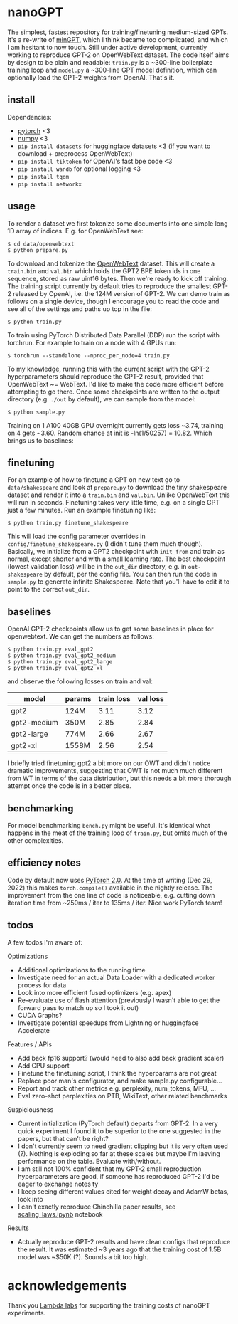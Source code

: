 
# nanoGPT

The simplest, fastest repository for training/finetuning medium-sized GPTs. It's a re-write of [minGPT](https://github.com/karpathy/minGPT), which I think became too complicated, and which I am hesitant to now touch. Still under active development, currently working to reproduce GPT-2 on OpenWebText dataset. The code itself aims by design to be plain and readable: `train.py` is a ~300-line boilerplate training loop and `model.py` a ~300-line GPT model definition, which can optionally load the GPT-2 weights from OpenAI. That's it.

## install

Dependencies:

- [pytorch](https://pytorch.org) <3
- [numpy](https://numpy.org/install/) <3
- `pip install datasets` for huggingface datasets <3 (if you want to download + preprocess OpenWebText)
- `pip install tiktoken` for OpenAI's fast bpe code <3
- `pip install wandb` for optional logging <3
- `pip install tqdm`
- `pip install networkx`

## usage

To render a dataset we first tokenize some documents into one simple long 1D array of indices. E.g. for OpenWebText see:

```
$ cd data/openwebtext
$ python prepare.py
```

To download and tokenize the [OpenWebText](https://huggingface.co/datasets/openwebtext) dataset. This will create a `train.bin` and `val.bin` which holds the GPT2 BPE token ids in one sequence, stored as raw uint16 bytes. Then we're ready to kick off training. The training script currently by default tries to reproduce the smallest GPT-2 released by OpenAI, i.e. the 124M version of GPT-2. We can demo train as follows on a single device, though I encourage you to read the code and see all of the settings and paths up top in the file:

```
$ python train.py
```

To train using PyTorch Distributed Data Parallel (DDP) run the script with torchrun. For example to train on a node with 4 GPUs run:

```
$ torchrun --standalone --nproc_per_node=4 train.py
```

To my knowledge, running this with the current script with the GPT-2 hyperparameters should reproduce the GPT-2 result, provided that OpenWebText ~= WebText. I'd like to make the code more efficient before attempting to go there. Once some checkpoints are written to the output directory (e.g. `./out` by default), we can sample from the model:

```
$ python sample.py
```

Training on 1 A100 40GB GPU overnight currently gets loss ~3.74, training on 4 gets ~3.60. Random chance at init is -ln(1/50257) = 10.82. Which brings us to baselines:

## finetuning

For an example of how to finetune a GPT on new text go to `data/shakespeare` and look at `prepare.py` to download the tiny shakespeare dataset and render it into a `train.bin` and `val.bin`. Unlike OpenWebText this will run in seconds. Finetuning takes very little time, e.g. on a single GPT just a few minutes. Run an example finetuning like:

```
$ python train.py finetune_shakespeare
```

This will load the config parameter overrides in `config/finetune_shakespeare.py` (I didn't tune them much though). Basically, we initialize from a GPT2 checkpoint with `init_from` and train as normal, except shorter and with a small learning rate. The best checkpoint (lowest validation loss) will be in the `out_dir` directory, e.g. in `out-shakespeare` by default, per the config file. You can then run the code in `sample.py` to generate infinite Shakespeare. Note that you'll have to edit it to point to the correct `out_dir`.

## baselines

OpenAI GPT-2 checkpoints allow us to get some baselines in place for openwebtext. We can get the numbers as follows:

```
$ python train.py eval_gpt2
$ python train.py eval_gpt2_medium
$ python train.py eval_gpt2_large
$ python train.py eval_gpt2_xl
```

and observe the following losses on train and val:

| model | params | train loss | val loss |
| ------| ------ | ---------- | -------- |
| gpt2 | 124M         | 3.11  | 3.12     |
| gpt2-medium | 350M  | 2.85  | 2.84     |
| gpt2-large | 774M   | 2.66  | 2.67     |
| gpt2-xl | 1558M     | 2.56  | 2.54     |

I briefly tried finetuning gpt2 a bit more on our OWT and didn't notice dramatic improvements, suggesting that OWT is not much much different from WT in terms of the data distribution, but this needs a bit more thorough attempt once the code is in a better place.

## benchmarking

For model benchmarking `bench.py` might be useful. It's identical what happens in the meat of the training loop of `train.py`, but omits much of the other complexities.

## efficiency notes

Code by default now uses [PyTorch 2.0](https://pytorch.org/get-started/pytorch-2.0/). At the time of writing (Dec 29, 2022) this makes `torch.compile()` available in the nightly release. The improvement from the one line of code is noticeable, e.g. cutting down iteration time from ~250ms / iter to 135ms / iter. Nice work PyTorch team!

## todos

A few todos I'm aware of:

Optimizations

- Additional optimizations to the running time
- Investigate need for an actual Data Loader with a dedicated worker process for data
- Look into more efficient fused optimizers (e.g. apex)
- Re-evaluate use of flash attention (previously I wasn't able to get the forward pass to match up so I took it out)
- CUDA Graphs?
- Investigate potential speedups from Lightning or huggingface Accelerate

Features / APIs

- Add back fp16 support? (would need to also add back gradient scaler)
- Add CPU support
- Finetune the finetuning script, I think the hyperparams are not great
- Replace poor man's configurator, and make sample.py configurable...
- Report and track other metrics e.g. perplexity, num_tokens, MFU, ...
- Eval zero-shot perplexities on PTB, WikiText, other related benchmarks

Suspiciousness

- Current initialization (PyTorch default) departs from GPT-2. In a very quick experiment I found it to be superior to the one suggested in the papers, but that can't be right?
- I don't currently seem to need gradient clipping but it is very often used (?). Nothing is exploding so far at these scales but maybe I'm laeving performance on the table. Evaluate with/without.
- I am still not 100% confident that my GPT-2 small reproduction hyperparameters are good, if someone has reproduced GPT-2 I'd be eager to exchange notes ty
- I keep seeing different values cited for weight decay and AdamW betas, look into
- I can't exactly reproduce Chinchilla paper results, see [scaling_laws.ipynb](scaling_laws.ipynb) notebook

Results

- Actually reproduce GPT-2 results and have clean configs that reproduce the result. It was estimated ~3 years ago that the training cost of 1.5B model was ~$50K (?). Sounds a bit too high.

# acknowledgements

Thank you [Lambda labs](https://lambdalabs.com) for supporting the training costs of nanoGPT experiments.
